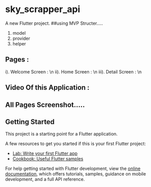 # sky_scrapper_api

A new Flutter project.
##using MVP Structer.....
1. model
2. provider
3. helper
## Pages :
  i). Welcome Screen : \n
  ii). Home Screen : \n
  iii). Detail Screen : \n
## Video Of this Application :


## All Pages Screenshot.....


## Getting Started

This project is a starting point for a Flutter application.

A few resources to get you started if this is your first Flutter project:

- [Lab: Write your first Flutter app](https://docs.flutter.dev/get-started/codelab)
- [Cookbook: Useful Flutter samples](https://docs.flutter.dev/cookbook)

For help getting started with Flutter development, view the
[online documentation](https://docs.flutter.dev/), which offers tutorials,
samples, guidance on mobile development, and a full API reference.

